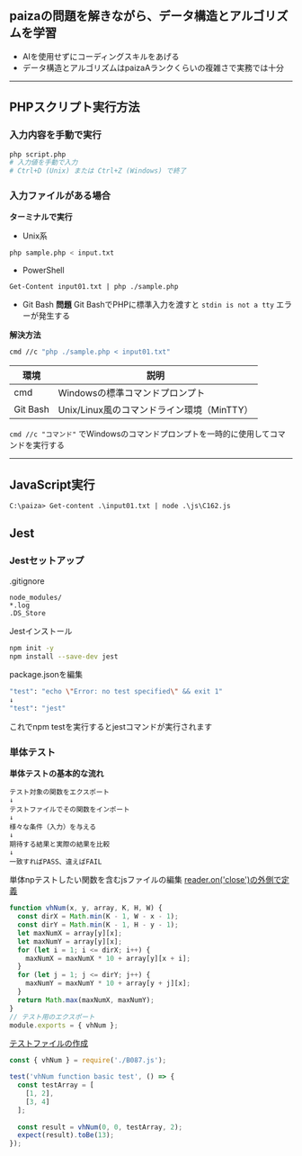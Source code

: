 ## paizaの問題を解きながら、データ構造とアルゴリズムを学習

- AIを使用せずにコーディングスキルをあげる
- データ構造とアルゴリズムはpaizaAランクくらいの複雑さで実務では十分

---

## PHPスクリプト実行方法

### 入力内容を手動で実行
```bash
php script.php
# 入力値を手動で入力
# Ctrl+D (Unix) または Ctrl+Z (Windows) で終了
```

### 入力ファイルがある場合

**ターミナルで実行**
- Unix系
```bash
php sample.php < input.txt
```

- PowerShell
```
Get-Content input01.txt | php ./sample.php
```

- Git Bash
**問題**
Git BashでPHPに標準入力を渡すと `stdin is not a tty` エラーが発生する

**解決方法**
```bash
cmd //c "php ./sample.php < input01.txt"
```


| 環境 | 説明 |
|------|------|
| cmd | Windowsの標準コマンドプロンプト |
| Git Bash | Unix/Linux風のコマンドライン環境（MinTTY） |

`cmd //c "コマンド"` でWindowsのコマンドプロンプトを一時的に使用してコマンドを実行する

---

## JavaScript実行

```
C:\paiza> Get-content .\input01.txt | node .\js\C162.js
```

## Jest

### Jestセットアップ

.gitignore
```
node_modules/
*.log
.DS_Store
```


Jestインストール

```bash
npm init -y
npm install --save-dev jest
```

package.jsonを編集
```bash
"test": "echo \"Error: no test specified\" && exit 1"
↓
"test": "jest"
```
これでnpm testを実行するとjestコマンドが実行されます


### 単体テスト

**単体テストの基本的な流れ**
```
テスト対象の関数をエクスポート
↓
テストファイルでその関数をインポート
↓
様々な条件（入力）を与える
↓
期待する結果と実際の結果を比較
↓
一致すればPASS、違えばFAIL
```

単体npテストしたい関数を含むjsファイルの編集
[reader.on('close')の外側で定義](/js/B087.js)

```js
function vhNum(x, y, array, K, H, W) {
  const dirX = Math.min(K - 1, W - x - 1);
  const dirY = Math.min(K - 1, H - y - 1);
  let maxNumX = array[y][x];
  let maxNumY = array[y][x];
  for (let i = 1; i <= dirX; i++) {
    maxNumX = maxNumX * 10 + array[y][x + i];
  }
  for (let j = 1; j <= dirY; j++) {
    maxNumY = maxNumY * 10 + array[y + j][x];
  }
  return Math.max(maxNumX, maxNumY);
}
// テスト用のエクスポート
module.exports = { vhNum };
```

[テストファイルの作成](/js/B087.test.js)
```js
const { vhNum } = require('./B087.js');

test('vhNum function basic test', () => {
  const testArray = [
    [1, 2],
    [3, 4]
  ];
  
  const result = vhNum(0, 0, testArray, 2);
  expect(result).toBe(13);
});
```


